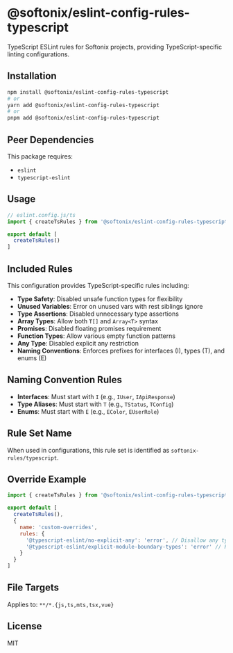 # @softonix/eslint-config-rules-typescript

TypeScript ESLint rules for Softonix projects, providing TypeScript-specific linting configurations.

## Installation

```bash
npm install @softonix/eslint-config-rules-typescript
# or
yarn add @softonix/eslint-config-rules-typescript
# or
pnpm add @softonix/eslint-config-rules-typescript
```

## Peer Dependencies

This package requires:
- `eslint`
- `typescript-eslint`

## Usage

```js
// eslint.config.js/ts
import { createTsRules } from '@softonix/eslint-config-rules-typescript'

export default [
  createTsRules()
]
```

## Included Rules

This configuration provides TypeScript-specific rules including:

- **Type Safety**: Disabled unsafe function types for flexibility
- **Unused Variables**: Error on unused vars with rest siblings ignore
- **Type Assertions**: Disabled unnecessary type assertions
- **Array Types**: Allow both `T[]` and `Array<T>` syntax
- **Promises**: Disabled floating promises requirement
- **Function Types**: Allow various empty function patterns
- **Any Type**: Disabled explicit any restriction
- **Naming Conventions**: Enforces prefixes for interfaces (I), types (T), and enums (E)

## Naming Convention Rules

- **Interfaces**: Must start with `I` (e.g., `IUser`, `IApiResponse`)
- **Type Aliases**: Must start with `T` (e.g., `TStatus`, `TConfig`)
- **Enums**: Must start with `E` (e.g., `EColor`, `EUserRole`)

## Rule Set Name

When used in configurations, this rule set is identified as `softonix-rules/typescript`.

## Override Example

```js
import { createTsRules } from '@softonix/eslint-config-rules-typescript'

export default [
  createTsRules(),
  {
    name: 'custom-overrides',
    rules: {
      '@typescript-eslint/no-explicit-any': 'error', // Disallow any type
      '@typescript-eslint/explicit-module-boundary-types': 'error' // Require return types
    }
  }
]
```

## File Targets

Applies to: `**/*.{js,ts,mts,tsx,vue}`

## License

MIT